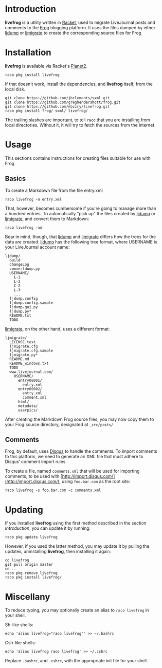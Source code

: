 # Introduction

__livefrog__ is a utility written in [Racket](http://racket-lang.org),
used to migrate LiveJournal posts and comments to the
[Frog](https://github.com/greghendershott/frog/) blogging platform. It
uses the files dumped by either [ljdump](http://hewgill.com/ljdump/)
or [ljmigrate](http://github.com/ceejbot/ljmigrate) to create the
corresponding source files for Frog.


# Installation

__livefrog__ is available via Racket's
[Planet2](http://pkg.racket-lang.org).

```
raco pkg install livefrog
```

If that doesn't work, install the dependencies, and __livefrog__
itself, from the local disk.

```
git clone https://github.com/jbclements/sxml.git
git clone https://github.com/greghendershott/frog.git
git clone https://github.com/ebzzry/livefrog.git
raco pkg install frog/ sxml/ livefrog/
```

The trailing slashes are important, to tell `raco` that you are
installing from local directories. Without it, it will try to fetch
the sources from the internet.


# Usage

This sections contains instructions for creating files suitable for
use with Frog.

## Basics

To create a Markdown file from the file entry.xml

```
raco livefrog -m entry.xml
```

That, however, becomes cumbersome if you're going to manage more than
a hundred entries. To automatically "pick up" the files created by
[ljdump](http://hewgill.com/ljdump) or
[ljmigrate](http://github.com/ceejbot/ljmigrate), and convert them to
Markdown:

```
raco livefrog -am
```

Bear in mind, though, that [ljdump](http://hewgill.com/ljdump) and
[ljmigrate](http://github.com/ceejbot/ljmigrate) differs how the trees
for the data are created. [ljdump](http://hewgill.com/ljdump) has the
following tree format, where USERNAME is your LiveJournal account
name:

```
ljdump/
  build
  ChangeLog
  convertdump.py
  USERNAME/
    L-1
    L-2
    C-2
    L-3
    ...
  ljdump.config
  ljdump.config.sample
  ljdump-gui.py
  ljdump.py*
  README.txt
  TODO
```

[ljmigrate](http://github.com/ceejbot/ljmigrate), on the other hand,
uses a different format:

```
ljmigrate/
  LICENSE.text
  ljmigrate.cfg
  ljmigrate.cfg.sample
  ljmigrate.py*
  README.md
  README_windows.txt
  TODO
  www.livejournal.com/
    USERNAME/
      entry00001/
        entry.xml
      entry00002/
        entry.xml
        comment.xml
      html/
      metadata/
      userpics/
```

After creating the Markdown Frog source files, you may now copy them
to your Frog source directory, designated at `_src/posts/`

## Comments

Frog, by default, uses [Disqus](http://disqus.com) to handle the
comments. To import comments to this platform, we need to generate an
XML file that must adhere to Disqus' comment import rules.

To create a file, named `comments.xml` that will be used for importing
comments, to be used with
[http://import.disqus.com/](http://import.disqus.com/), using
`foo.bar.com` as the root site:

```
raco livefrog -s foo.bar.com -c comments.xml
```


# Updating

If you installed __livefrog__ using the first method described in the
section *Introduction*, you can update it by running:

```
raco pkg update livefrog
```

However, if you used the latter method, you may update it by pulling
the updates, uninstalling __livefrog__, then installing it
again:

```
cd livefrog
git pull origin master
cd ..
raco pkg remove livefrog
raco pkg install livefrog/
```


# Miscellany

To reduce typing, you may optionally create an alias to `raco
livefrog` in your shell.

Sh-like shells:
```
echo 'alias livefrog="raco livefrog"' >> ~/.bashrc
```

Csh-like shells:
```
echo 'alias livefrog raco livefrog' >> ~/.cshrc
```

Replace `.bashrc`, and `.cshrc`, with the appropriate init file for
your shell.
